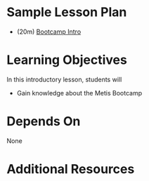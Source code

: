 # Sample Lesson Plan

* (20m) [Bootcamp Intro](Bootcamp_Intro.pptx)

# Learning Objectives

In this introductory lesson, students will

* Gain knowledge about the Metis Bootcamp

# Depends On

None

# Additional Resources

